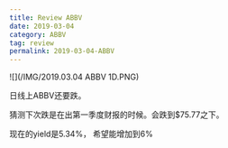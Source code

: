 ```yaml
---
title: Review ABBV
date: 2019-03-04
category: ABBV
tag: review
permalink: 2019-03-04-ABBV
---
```

![](/IMG/2019.03.04 ABBV 1D.PNG)

日线上ABBV还要跌。

猜测下次跌是在出第一季度财报的时候。会跌到$75.77之下。

现在的yield是5.34%， 希望能增加到6%
